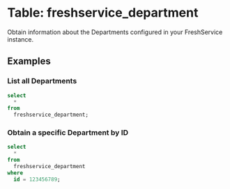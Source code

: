 # Table: freshservice_department

Obtain information about the Departments configured in your FreshService instance.

## Examples

### List all Departments

```sql
select
  *
from
  freshservice_department;
```

### Obtain a specific Department by ID

```sql
select
  *
from
  freshservice_department
where
  id = 123456789;
```
